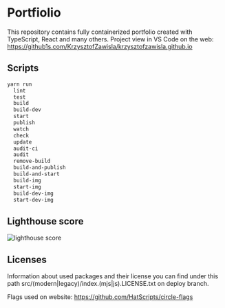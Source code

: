 # Portfiolio

This repository contains fully containerized portfolio created with TypeScript, React and many others.
Project view in VS Code on the web: <https://github1s.com/KrzysztofZawisla/krzysztofzawisla.github.io>

## Scripts

```txt
yarn run
  lint
  test
  build
  build-dev
  start
  publish
  watch
  check
  update
  audit-ci
  audit
  remove-build
  build-and-publish
  build-and-start
  build-img
  start-img
  build-dev-img
  start-dev-img
```

## Lighthouse score

![lighthouse score](https://i.imgur.com/xN0Ijd2.png)

## Licenses

Information about used packages and their license you can find under this path src/(modern|legacy)/index.(mjs|js).LICENSE.txt on deploy branch.

Flags used on website: <https://github.com/HatScripts/circle-flags>
